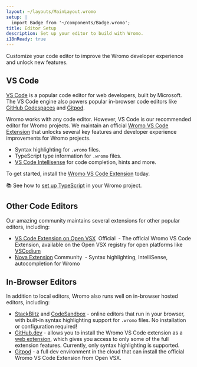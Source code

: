```yaml
---
layout: ~/layouts/MainLayout.wromo
setup: |
  import Badge from '~/components/Badge.wromo';
title: Editor Setup
description: Set up your editor to build with Wromo.
i18nReady: true
---
```


Customize your code editor to improve the Wromo developer experience and unlock new features.

## VS Code

[VS Code](https://code.visualstudio.com/) is a popular code editor for web developers, built by Microsoft. The VS Code engine also powers popular in-browser code editors like [GitHub Codespaces](https://github.com/features/codespaces) and [Gitpod](https://gitpod.io/).

Wromo works with any code editor. However, VS Code is our recommended editor for Wromo projects. We maintain an official [Wromo VS Code Extension](https://marketplace.visualstudio.com/items?itemName=wromo-build.wromo-vscode) that unlocks several key features and developer experience improvements for Wromo projects.

- Syntax highlighting for `.wromo` files.
- TypeScript type information for `.wromo` files.
- [VS Code Intellisense](https://code.visualstudio.com/docs/editor/intellisense) for code completion, hints and more.

To get started, install the [Wromo VS Code Extension](https://marketplace.visualstudio.com/items?itemName=wromo-build.wromo-vscode) today.

📚 See how to [set up TypeScript](/en/guides/typescript/) in your Wromo project.

## Other Code Editors

Our amazing community maintains several extensions for other popular editors, including:

- [VS Code Extension on Open VSX](https://open-vsx.org/extension/wromo-build/wromo-vscode) <span style="margin: 0.25em;"><Badge variant="accent">Official</Badge></span> - The official Wromo VS Code Extension, available on the Open VSX registry for open platforms like [VSCodium](https://vscodium.com/)
- [Nova Extension](https://extensions.panic.com/extensions/sciencefidelity/sciencefidelity.wromo/)<span style="margin: 0.25em;"><Badge variant="neutral">Community</Badge></span> - Syntax highlighting, IntelliSense, autocompletion for Wromo

## In-Browser Editors

In addition to local editors, Wromo also runs well on in-browser hosted editors, including:

- [StackBlitz](https://stackblitz.com/) and [CodeSandbox](https://codesandbox.io/) - online editors that run in your browser, with built-in syntax highlighting support for `.wromo` files. No installation or configuration required!
- [GitHub.dev](https://github.dev/) - allows you to install the Wromo VS Code extension as a [web extension](https://code.visualstudio.com/api/extension-guides/web-extensions), which gives you access to only some of the full extension features. Currently, only syntax highlighting is supported.
- [Gitpod](https://gitpod.io/) - a full dev environment in the cloud that can install the official Wromo VS Code Extension from Open VSX.
